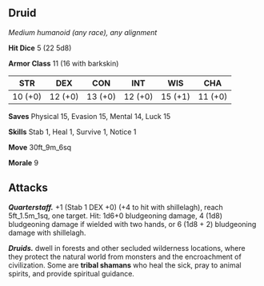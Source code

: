 ## Druid

*Medium humanoid (any race), any alignment*

**Hit Dice** 5 (22 5d8)

**Armor Class** 11 (16 with barkskin)

| STR     | DEX     | CON     | INT     | WIS     | CHA     |
|---------|---------|---------|---------|---------|---------|
| 10 (+0) | 12 (+0) | 13 (+0) | 12 (+0) | 15 (+1) | 11 (+0) |

**Saves** Physical 15, Evasion 15, Mental 14, Luck 15

**Skills** Stab 1, Heal 1, Survive 1, Notice 1

**Move** 30ft_9m_6sq

**Morale** 9

## Attacks

***Quarterstaff.*** +1 (Stab 1 DEX +0) (+4 to hit with shillelagh), reach 5ft_1.5m_1sq, one target. Hit: 1d6+0 bludgeoning damage, 4 (1d8) bludgeoning damage if wielded with two hands, or 6 (1d8 + 2) bludgeoning damage with shillelagh.

***Druids.*** dwell in forests and other secluded wilderness locations, where they protect the natural world from monsters and the encroachment of civilization. Some are **tribal shamans** who heal the sick, pray to animal spirits, and provide spiritual guidance.

